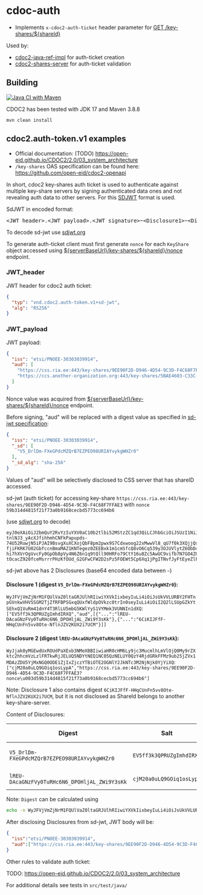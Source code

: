 # cdoc-auth

* Implements `x-cdoc2-auth-ticket` header parameter for 
  [GET /key-shares/\${shareId}](https://github.com/open-eid/cdoc2-openapi/cdoc2-key-shares-openapi.yaml)

Used by:

* [cdoc2-java-ref-impl](https://github.com/open-eid/cdoc2-java-ref-impl) for auth-ticket creation
* [cdoc2-shares-server](https://github.com/open-eid/cdoc2-shares-server) for auth-ticket validation


## Building
[![Java CI with Maven](https://github.com/open-eid/cdoc2-auth/actions/workflows/maven.yml/badge.svg)](https://github.com/open-eid/cdoc2-java-ref-impl/actions/workflows/maven.yml)

CDOC2 has been tested with JDK 17 and Maven 3.8.8

```
mvn clean install
```


## cdoc2.auth-token.v1 examples

* Official documentation: (TODO) https://open-eid.github.io/CDOC2/2.0/03_system_architecture
* `/key-shares` OAS specification can be found here: https://github.com/open-eid/cdoc2-openapi

In short, cdoc2 key-shares auth ticket is used to authenticate against multiple key-share servers by signing
authenticated data ones and not revealing auth data to other servers. For this 
[SDJWT](https://datatracker.ietf.org/doc/draft-ietf-oauth-selective-disclosure-jwt/) format is used.

SdJWT in encoded format:
<pre>
&lt;JWT_header&gt;.&lt;JWT_payload&gt;.&lt;JWT_signature&gt;~&lt;Disclosure1&gt;~&lt;Disclosure2&gt;~
</pre>

To decode sd-jwt use [sdjwt.org](https://sdjwt.org/)

To generate auth-ticket client must first generate `nonce` for each `KeyShare` object accessed using
[\${serverBaseUrl}/key-shares/\${shareId}/nonce](https://github.com/open-eid/cdoc2-openapi/blob/facc1371e3dc39a426541f8a153083c8a6d4539c/cdoc2-key-shares-openapi.yaml#L87) endpoint.

### JWT_header

JWT header for cdoc2 auth ticket:
```json
{
  "typ": "vnd.cdoc2.auth-token.v1+sd-jwt",
  "alg": "RS256"
}
```

### JWT_payload
JWT payload:
```json
{
  "iss": "etsi/PNOEE-30303039914",
  "aud": [
    "https://css.ria.ee:443/key-shares/9EE90F2D-D946-4D54-9C3D-F4C68F7FFAE3?nonce=59b314d4815f21f73a0b9168cecbd5773cc694b6",
    "https://ccs.another-organization.org:443/key-shares/5BAE4603-C33C-4425-B301-125F2ACF9B1E?nonce=9d23660840b427f405009d970d269770417bc769"
  ]
}
```

Nonce value was acquired from [\${serverBaseUrl}/key-shares/\${shareId}/nonce](https://github.com/open-eid/cdoc2-openapi/blob/facc1371e3dc39a426541f8a153083c8a6d4539c/cdoc2-key-shares-openapi.yaml#L87) endpoint.

Before signing, "aud" will be replaced with a digest value as specified in 
[sd-jwt specification](https://datatracker.ietf.org/doc/draft-ietf-oauth-selective-disclosure-jwt/):
```json
{
  "iss": "etsi/PNOEE-30303039914",
  "_sd": [
    "V5_DrlDm-FXeGPdcMZQrB7EZPEO98URIAYvykgWHZr0"
  ],
  "_sd_alg": "sha-256"
}
```

Values of "aud" will be selectively disclosed to CSS server that has shareID accessed.

sd-jwt (auth ticket) for accessing key-share `https://css.ria.ee:443/key-shares/9EE90F2D-D946-4D54-9C3D-F4C68F7FFAE3` 
with `nonce` `59b314d4815f21f73a0b9168cecbd5773cc694b6`

(use [sdjwt.org](https://sdjwt.org/) to decode)
```
eyJ0eXAiOiJ2bmQuY2RvYzIuYXV0aC10b2tlbi52MStzZC1qd3QiLCJhbGciOiJSUzI1NiJ9.eyJpc3MiOiJldHNpL1BOT0VFLTMwMzAzMDM5OTE0IiwiX3NkIjpbIlY1X0RybERtLUZYZUdQZGNNWlFyQjdFWlBFTzk4VVJJQVl2eWtnV0hacjAiXSwiX3NkX2FsZyI6InNoYS0yNTYifQ.U31NbtFFn9CxdsQGuiQN0K_HPcJGdN1GEVepkAVGWk4Ug0cjWjZ79l6ghSqSD-tnlNJ3_yAcXJfihhmhCNFkPapupds-74U52RuwjN5iPJAI9BsvgXuXCXojQbF8pm2pwx9S7Cdxwoog22xMwwVl8_qU7f0k3XQjjQsC3Yqv5NA9iFCDnedkprwGozPEDf8VdU0O8zholhfDuMZcsjM540Cz795ab3s3MSscfG0E62ZqK1w6fi_Tbvh81KbFJtKM9JEZdwUGX69QrePBrqpb8Kmww5C-fjiFKRK7U02GbfccnBmaMAZ1KNTegez0ZEEBxk1m1cmSfcQ8vO6Cq539y3OJUVlytZ6ObD47Yx2PTuFGCtCVbPSx0q9VEVvPSgT3HuAHH1IIi7sakuznRzktUD8k_iJ86OJLJ6TN8_IZ9nzeTKbwlsqiY6g5B_ISdEiwhZqB_Rc8d3p7I70nQaYT9980jAEJvdKiRM2RvG4dYs7C4-hi7hXVrOgVvcFy0GpOb8pVy4N6Z6n1q9tQll90HRFo79CtY16u8Zc5AwUC9vifb7N7GO4ZQnhd4YIiX5FXYTMYXRY9MfMfswikCSrtXddBScQ-tOcacZ920fceMsrrrPHzKfOUd_G2GFwCFW2D2sPz5FOEWt5Cp6Xq1jPgITNvfJyFtEyeZlPjD8LDIfE~WyJFVjVmZjNrM1FQUlVaZ0ltaGRJUlhRIiwiYXVkIixbeyIuLi4iOiJsUkVVLURBY2FHTnpGVnkwVHVSSGM2TjZfRFBPSGxqQUxfWldpOVkzc0trIn0seyIuLi4iOiI2Q2lLSUpGZkYtSEhxQ1VuRm41dnY4T3RlLU5mbG5KWlYyS1VYMmk3VUNNIn1dXQ~WyJjak0yMGEwdUxROUdPaXExb3NMeXBBIiwiaHR0cHM6Ly9jc3MucmlhLmVlOjQ0My9rZXktc2hhcmVzLzlFRTkwRjJELUQ5NDYtNEQ1NC05QzNELUY0QzY4RjdGRkFFMz9ub25jZVx1MDAzZDU5YjMxNGQ0ODE1ZjIxZjczYTBiOTE2OGNlY2JkNTc3M2NjNjk0YjYiXQ~
```

sd-jwt above has 2 Disclosures (base64 encoded data between `~`)

#### Disclosure 1 (digest `V5_DrlDm-FXeGPdcMZQrB7EZPEO98URIAYvykgWHZr0`):
`WyJFVjVmZjNrM1FQUlVaZ0ltaGRJUlhRIiwiYXVkIixbeyIuLi4iOiJsUkVVLURBY2FHTnpGVnkwVHVSSGM2TjZfRFBPSGxqQUxfWldpOVkzc0trIn0seyIuLi4iOiI2Q2lLSUpGZkYtSEhxQ1VuRm41dnY4T3RlLU5mbG5KWlYyS1VYMmk3VUNNIn1dXQ`:
`["EV5ff3k3QPRUZgImhdIRXQ","aud",[{"...":"lREU-DAcaGNzFVy0TuRHc6N6_DPOHljAL_ZWi9Y3sKk"},{"...":"6CiKIJFfF-HHqCUnFn5vv8Ote-NflnJZV2KUX2i7UCM"}]]`

#### Disclosure 2 (digest `lREU-DAcaGNzFVy0TuRHc6N6_DPOHljAL_ZWi9Y3sKk`):

`WyJjak0yMGEwdUxROUdPaXExb3NMeXBBIiwiaHR0cHM6Ly9jc3MucmlhLmVlOjQ0My9rZXktc2hhcmVzLzlFRTkwRjJELUQ5NDYtNEQ1NC05QzNELUY0QzY4RjdGRkFFMz9ub25jZVx1MDAzZDU5YjMxNGQ0ODE1ZjIxZjczYTBiOTE2OGNlY2JkNTc3M2NjNjk0YjYiXQ`:
`["cjM20a0uLQ9GOiq1osLypA","https://css.ria.ee:443/key-shares/9EE90F2D-D946-4D54-9C3D-F4C68F7FFAE3?nonce\u003d59b314d4815f21f73a0b9168cecbd5773cc694b6"]`

Note: Disclosure 1 also contains digest `6CiKIJFfF-HHqCUnFn5vv8Ote-NflnJZV2KUX2i7UCM`, but it is 
not disclosed as ShareId belongs to another key-share-server. 

Content of Disclosures:

| Digest                                        | Salt                     | Claim Name | Claim Value                                                                                                                  |
|-----------------------------------------------|--------------------------|------------|------------------------------------------------------------------------------------------------------------------------------|
| `V5_DrlDm-FXeGPdcMZQrB7EZPEO98URIAYvykgWHZr0` | `EV5ff3k3QPRUZgImhdIRXQ` | `aud`      | `[{"...":"lREU-DAcaGNzFVy0TuRHc6N6_DPOHljAL_ZWi9Y3sKk"},{"...":"6CiKIJFfF-HHqCUnFn5vv8Ote-NflnJZV2KUX2i7UCM"}]`              |
| `lREU-DAcaGNzFVy0TuRHc6N6_DPOHljAL_ZWi9Y3sKk` | `cjM20a0uLQ9GOiq1osLypA` | (no value) | `https://css.ria.ee:443/key-shares/9EE90F2D-D946-4D54-9C3D-F4C68F7FFAE3?nonce\u003d59b314d4815f21f73a0b9168cecbd5773cc694b6` |

Note: `Digest` can be calculated using
```bash
echo -n WyJFVjVmZjNrM1FQUlVaZ0ltaGRJUlhRIiwiYXVkIixbeyIuLi4iOiJsUkVVLURBY2FHTnpGVnkwVHVSSGM2TjZfRFBPSGxqQUxfWldpOVkzc0trIn0seyIuLi4iOiI2Q2lLSUpGZkYtSEhxQ1VuRm41dnY4T3RlLU5mbG5KWlYyS1VYMmk3VUNNIn1dXQ |openssl dgst -sha256 -binary|base64url|tr -d '=\n'
```

After disclosing Disclosures from sd-jwt, JWT body will be:

```json
{
  "iss":"etsi/PNOEE-30303039914",
  "aud":["https://css.ria.ee:443/key-shares/9EE90F2D-D946-4D54-9C3D-F4C68F7FFAE3?nonce=59b314d4815f21f73a0b9168cecbd5773cc694b6"]
}
```

Other rules to validate auth ticket:

TODO: https://open-eid.github.io/CDOC2/2.0/03_system_architecture

For additional details see tests in `src/test/java/`
